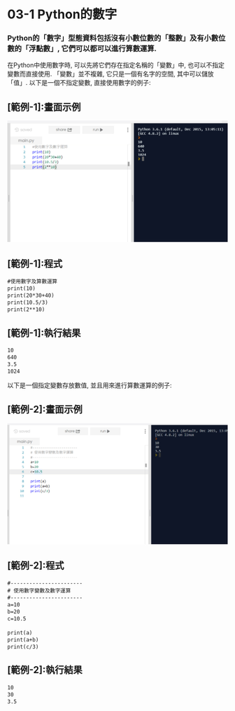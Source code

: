 # 03-1 Python的數字

### Python的「數字」型態資料包括沒有小數位數的「整數」及有小數位數的「浮點數」, 它們可以都可以進行算數運算. 

在Python中使用數字時, 可以先將它們存在指定名稱的「變數」中, 也可以不指定變數而直接使用. 「變數」並不複雜, 它只是一個有名字的空間, 
其中可以儲放「值」. 以下是一個不指定變數, 直接使用數字的例子:

## [範例-1]:畫面示例
![GitHub Logo](/images/03-1-1.jpg)

## [範例-1]:程式
```
#使用數字及算數運算
print(10)
print(20*30+40)
print(10.5/3)
print(2**10)
```

## [範例-1]:執行結果
```
10
640
3.5
1024
```


以下是一個指定變數存放數值, 並且用來進行算數運算的例子:

## [範例-2]:畫面示例
![GitHub Logo](/images/03-1-2.jpg)

## [範例-2]:程式
```
#-----------------------
# 使用數字變數及數字運算
#-----------------------
a=10
b=20
c=10.5

print(a)
print(a+b)
print(c/3)
```

## [範例-2]:執行結果
```
10
30
3.5
```
